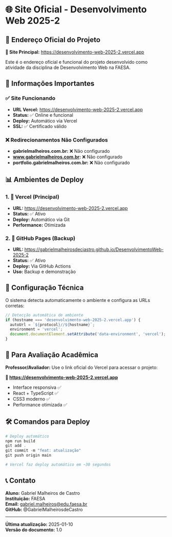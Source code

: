 # 🌐 Site Oficial - Desenvolvimento Web 2025-2

## 📍 Endereço Oficial do Projeto

**🔗 Site Principal:** https://desenvolvimento-web-2025-2.vercel.app

Este é o endereço oficial e funcional do projeto desenvolvido como atividade da disciplina de Desenvolvimento Web na FAESA.

## 🎯 Informações Importantes

### ✅ Site Funcionando
- **URL Vercel:** https://desenvolvimento-web-2025-2.vercel.app
- **Status:** ✅ Online e funcional
- **Deploy:** Automático via Vercel
- **SSL:** ✅ Certificado válido

### ❌ Redirecionamentos Não Configurados
- **gabrielmalheiros.com.br:** ❌ Não configurado
- **www.gabrielmalheiros.com.br:** ❌ Não configurado
- **portfolio.gabrielmalheiros.com.br:** ❌ Não configurado

## 📊 Ambientes de Deploy

### 1. 🚀 Vercel (Principal)
- **URL:** https://desenvolvimento-web-2025-2.vercel.app
- **Status:** ✅ Ativo
- **Deploy:** Automático via Git
- **Performance:** Otimizada

### 2. 📁 GitHub Pages (Backup)
- **URL:** https://gabrielmalheirosdeciastro.github.io/DesenvolvimentoWeb-2025-2
- **Status:** ✅ Ativo
- **Deploy:** Via GitHub Actions
- **Uso:** Backup e demonstração

## 🔧 Configuração Técnica

O sistema detecta automaticamente o ambiente e configura as URLs corretas:

```typescript
// Detecção automática de ambiente
if (hostname === 'desenvolvimento-web-2025-2.vercel.app') {
  autoUrl = `${protocol}//${hostname}`;
  environment = 'vercel';
  document.documentElement.setAttribute('data-environment', 'vercel');
}
```

## 📝 Para Avaliação Acadêmica

**Professor/Avaliador:** Use o link oficial do Vercel para acessar o projeto:

**🎯 https://desenvolvimento-web-2025-2.vercel.app**

- Interface responsiva ✅
- React + TypeScript ✅
- CSS3 moderno ✅
- Performance otimizada ✅

## 🛠️ Comandos para Deploy

```powershell
# Deploy automático
npm run build
git add .
git commit -m "feat: atualização"
git push origin main

# Vercel faz deploy automático em ~30 segundos
```

## 📞 Contato

**Aluno:** Gabriel Malheiros de Castro  
**Instituição:** FAESA  
**Email:** gabriel.malheiros@edu.faesa.br  
**GitHub:** @GabrielMalheirosdeCastro  

---

**Última atualização:** 2025-01-10  
**Versão do documento:** 1.0  